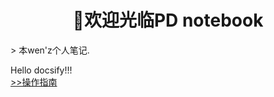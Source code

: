 <h1 style="text-align: center; font-weight: bold;">🎉欢迎光临PD notebook</h1>
> 本wen'z个人笔记.

Hello docsify!!!  
[>>操作指南](guide)